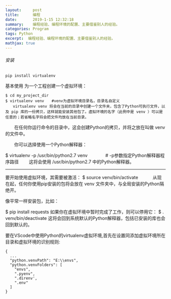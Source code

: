 ```yaml
---
layout:     post
title:      编程
date:       2019-1-15 12:32:18
summary:    编程经验、编程环境的配置、主要借鉴别人的经验。
categories: Program
tags: Python
excerpt:  编程经验、编程环境的配置、主要借鉴别人的经验。
mathjax: true
---
```


###### 安装
```
pip install virtualenv
```
基本使用
为一个工程创建一个虚拟环境：
```
$ cd my_project_dir
$ virtualenv venv　　#venv为虚拟环境目录名，目录名自定义
　　virtualenv venv 将会在当前的目录中创建一个文件夹，包含了Python可执行文件，以及 pip 库的一份拷贝，这样就能安装其他包了。虚拟环境的名字（此例中是 venv ）可以是任意的；若省略名字将会把文件均放在当前目录。
```
　　在任何你运行命令的目录中，这会创建Python的拷贝，并将之放在叫做 venv 的文件中。

　　你可以选择使用一个Python解释器：

$ virtualenv -p /usr/bin/python2.7 venv　　　　# -p参数指定Python解释器程序路径
　　这将会使用 /usr/bin/python2.7 中的Python解释器。

 ------------------------------------------

要开始使用虚拟环境，其需要被激活：
$ source venv/bin/activate　　　
从现在起，任何你使用pip安装的包将会放在 venv 文件夹中，与全局安装的Python隔绝开。

像平常一样安装包，比如：

$ pip install requests
如果你在虚拟环境中暂时完成了工作，则可以停用它：
$ . venv/bin/deactivate
这将会回到系统默认的Python解释器，包括已安装的库也会回到默认的。

要在VScode中使用Python的virtualenv虚拟环境,首先在设置同添加虚拟环境所在目录和虚拟环境的识别规则:
```
{
  ...
  "python.venvPath": "E:\\envs",
  "python.venvFolders": [
    "envs",
    ".pyenv",
    ".direnv',
    ".env"
  ]
}

```